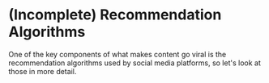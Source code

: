 # (Incomplete) Recommendation Algorithms

One of the key components of what makes content go viral is the recommendation algorithms used by social media platforms, so let's look at those in more detail.

```{tableofcontents}
```
